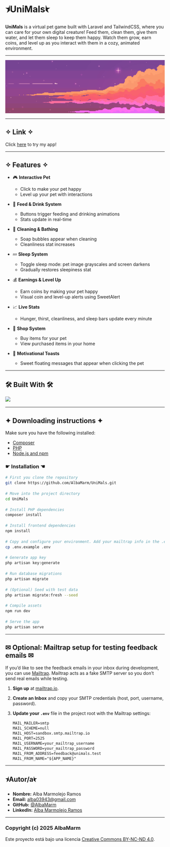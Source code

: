 # ⯨UniMals⯩

**UniMals** is a virtual pet game built with Laravel and TailwindCSS, where you can care for your own digital creature! Feed them, clean them, give them water, and let them sleep to keep them happy. Watch them grow, earn coins, and level up as you interact with them in a cozy, animated environment.

---

<p align="center">
  <img src="public/images/skybanner.png" alt="UniMals Banner" width="800"/>
</p>


---

## ✧ Link ✧
Click [here](http://ec2-54-156-230-60.compute-1.amazonaws.com/) to try my app! 

---

## ✧ Features ✧

- 🎮 **Interactive Pet**
  - Click to make your pet happy
  - Level up your pet with interactions

- 🍖 **Feed & Drink System**
  - Buttons trigger feeding and drinking animations
  - Stats update in real-time

- 🧼 **Cleaning & Bathing**
  - Soap bubbles appear when cleaning
  - Cleanliness stat increases

- 💤 **Sleep System**
  - Toggle sleep mode: pet image grayscales and screen darkens
  - Gradually restores sleepiness stat

- 💰 **Earnings & Level Up**
  - Earn coins by making your pet happy
  - Visual coin and level-up alerts using SweetAlert

- 📈 **Live Stats**
  - Hunger, thirst, cleanliness, and sleep bars update every minute

- 🛒 **Shop System**
  - Buy items for your pet
  - View purchased items in your home

- 💬 **Motivational Toasts**
  - Sweet floating messages that appear when clicking the pet

---

## 🛠 Built With 🛠
<img src="https://skillicons.dev/icons?i=laravel,tailwind,css,html,javascript,php,mysql" height="40"/>

---

## ✦ Downloading instructions ✦
Make sure you have the following installed:

- [Composer](https://getcomposer.org/download/)
- [PHP](https://www.php.net/downloads.php)
- [Node.js and npm](https://nodejs.org/en/download)

### ☛ Installation ☚

```bash
# First you clone the repository
git clone https://github.com/AlbaMarm/UniMals.git

# Move into the project directory
cd UniMals

# Install PHP dependencies
composer install

# Install frontend dependencies
npm install

# Copy and configure your environment. Add your mailtrap info in the .env if you want to check it out
cp .env.example .env

# Generate app key
php artisan key:generate

# Run database migrations
php artisan migrate

# (Optional) Seed with test data
php artisan migrate:fresh --seed

# Compile assets
npm run dev

# Serve the app
php artisan serve
```
---
## ✉ Optional: Mailtrap setup for testing feedback emails ✉

If you’d like to see the feedback emails in your inbox during development, you can use [Mailtrap](https://mailtrap.io/). Mailtrap acts as a fake SMTP server so you don’t send real emails while testing.

1. **Sign up** at [mailtrap.io](https://mailtrap.io/).  
2. **Create an Inbox** and copy your SMTP credentials (host, port, username, password).  
3. **Update your `.env`** file in the project root with the Mailtrap settings:

   ```dotenv
   MAIL_MAILER=smtp
   MAIL_SCHEME=null
   MAIL_HOST=sandbox.smtp.mailtrap.io
   MAIL_PORT=2525
   MAIL_USERNAME=your_mailtrap_username
   MAIL_PASSWORD=your_mailtrap_password
   MAIL_FROM_ADDRESS=feedback@unimals.test
   MAIL_FROM_NAME="${APP_NAME}"

   ```

---
## ⯨Autor/a⯩

- **Nombre:** Alba Marmolejo Ramos  
- **Email:** alba03943@gmail.com  
- **GitHub:** [@AlbaMarm](https://github.com/AlbaMarm)  
- **LinkedIn:** [Alba Marmolejo Ramos](https://www.linkedin.com/in/alba-marmolejo-ramos-34b833331/)

---
### Copyright (c) 2025 AlbaMarm
Este proyecto está bajo una licencia [Creative Commons BY-NC-ND 4.0](LICENSE.txt).
